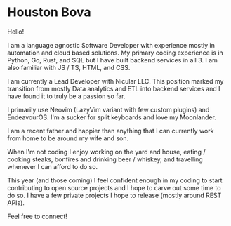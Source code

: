 # Houston Bova

Hello!

I am a language agnostic Software Developer with experience mostly in automation and cloud based solutions.
My primary coding experience is in Python, Go, Rust, and SQL but I have built backend services in all 3. 
I am also familiar with JS / TS, HTML, and CSS.

I am currently a Lead Developer with Nicular LLC.
This position marked my transition from mostly Data analytics and ETL into backend services and I have found it to truly be a passion so far.

I primarily use Neovim (LazyVim variant with few custom plugins) and EndeavourOS.
I'm a sucker for split keyboards and love my Moonlander.

I am a recent father and happier than anything that I can currently work from home to be around my wife and son.

When I'm not coding I enjoy working on the yard and house, eating / cooking steaks, bonfires and drinking beer / whiskey, and travelling whenever I can afford to do so.

This year (and those coming) I feel confident enough in my coding to start contributing to open source projects and I hope to carve out some time to do so.
I have a few private projects I hope to release (mostly around REST APIs).

Feel free to connect!

